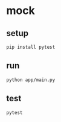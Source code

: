 # mock

## setup

```shell
pip install pytest
```

## run

```shell
python app/main.py
```

## test

```shell
pytest
```
